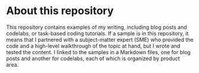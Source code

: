 # About this repository

This repository contains examples of my writing, including blog posts and codelabs, or task-based coding tutorials. If a sample is in this repository, it means that I partnered with a subject-matter expert (SME) who provided the code and a high-level walkthrough of the topic at hand, but I wrote and tested the content. I linked to the samples in a Markdown files, one for blog posts and another for codelabs, each of which is organized by product area. 
